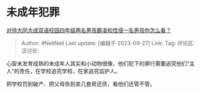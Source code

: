# 未成年犯罪
[对待大同大成双语校园四年级两名男孩霸凌和性侵一名男孩你怎么看？](https://www.zhihu.com/question/623477220/answer/3228495677)

> Author: #NellNell
> Last update: [编辑于 2023-09-27]
> Link:
> Tag:
> 评论区:
> 泛讨论:

心智未发育成熟的未成年人其实和小动物很像，他们犯下的罪行需要追究他们“主人”的责任，在学校追究学校，在家追究监护人。

把学校罚到破产、把父母告到卖几套房还债，看他们还管不管。
